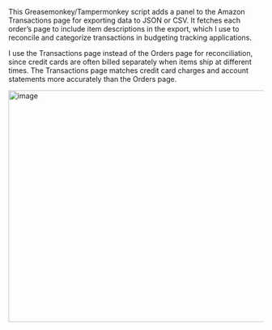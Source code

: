 This Greasemonkey/Tampermonkey script adds a panel to the Amazon Transactions page for exporting data to JSON or CSV. It fetches each order’s page to include item descriptions in the export, which I use to reconcile and categorize transactions in budgeting tracking applications.

I use the Transactions page instead of the Orders page for reconciliation, since credit cards are often billed separately when items ship at different times. The Transactions page matches credit card charges and account statements more accurately than the Orders page.

<img width="1008" height="457" alt="image" src="https://github.com/user-attachments/assets/3b7da683-327d-446d-8859-a246fedd6cc8" />

